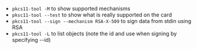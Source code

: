 - `pkcs11-tool -M` to show supported mechanisms
- `pksc11-tool --test` to show what is really supported on the card
- `pkcs11-tool --sign --mechanism RSA-X-509` to sign data from stdin using RSA
- `pkcs11-tool -L` to list objects (note the id and use when signing by specifying --id)
